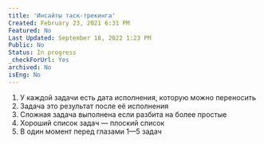 ```yaml
---
title: 'Инсайты таск-трекинга'
Created: February 23, 2021 6:31 PM
Featured: No
Last Updated: September 18, 2022 1:23 PM
Public: No
Status: In progress
_checkForUrl: Yes
archived: No
isEng: No
---
```


1. У каждой задачи есть дата исполнения, которую можно переносить
2. Задача это результат после её исполнения
3. Сложная задача выполнена если разбита на более простые
4. Хороший список задач — плоский список
5. В один момент перед глазами 1—5 задач